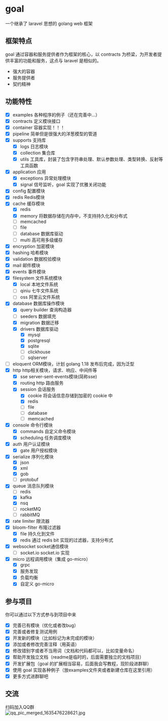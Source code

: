 # goal

一个继承了 laravel 思想的 golang web 框架

## 框架特点
goal 通过容器和服务提供者作为框架的核心，以 contracts 为桥梁，为开发者提供丰富的功能和服务，这点与 laravel 是相似的。
* 强大的容器
* 服务提供者
* 契约精神

## 功能特性

* [x] examples 各种程序的例子（还在完善中...）
* [x] contracts 定义模块接口
* [x] container 容器实现！！！
* [x] pipeline 简单但是很强大的洋葱模型的管道
* [x] supports 支持库
  * [x] logs 日志模块
  * [x] collection 集合库
  * [x] utils 工具库，封装了包含字符串处理、默认参数处理、类型转换、反射等工具函数 
* [x] application 应用
  * [x] exceptions 异常处理模块
  * [x] signal 信号监听，goal 实现了优雅关闭功能
* [x] config 配置模块
* [x] redis Redis模块
* [x] cache 缓存模块
  * [x] redis
  * [x] memory 将数据存储在内存中，不支持持久化和分布式
  * [ ] memcached
  * [ ] file
  * [ ] database 数据库驱动
  * [ ] multi 高可用多级缓存
* [x] encryption 加密模块
* [x] hashing 哈希模块
* [x] validation 数据校验模块
* [x] mail 邮件模块
* [x] events 事件模块
* [x] filesystem 文件系统模块
  * [x] local 本地文件系统
  * [ ] qiniu 七牛文件系统
  * [ ] oss 阿里云文件系统
* [x] database 数据库操作模块
  * [x] query builder 查询构造器
  * [ ] seeders 数据填充
  * [x] migration 数据迁移
  * [x] drivers 数据库驱动
    * [x] mysql
    * [x] postgresql
    * [x] sqlite
    * [ ] clickhouse
    * [ ] sqlserver
* [ ] eloquent ORM模块，计划 golang 1.18 发布后完成，因为泛型
* [x] http http相关模块，请求、响应、中间件等
  * [x] sse server-sent-events模块(简称sse)
  * [x] routing http 路由服务
  * [x] session 会话服务
    * [x] cookie 将会话信息存储到加密的 cookie 中
    * [x] redis
    * [ ] file
    * [ ] database
    * [ ] memcached
* [x] console 命令行模块
  * [x] commands 自定义命令模块
  * [x] scheduling 任务调度模块
* [x] auth 用户认证模块
  * [x] gate 用户授权模块
* [x] serialize 序列化模块
  * [x] json
  * [x] xml
  * [x] gob
  * [ ] protobuf
* [x] queue 消息队列模块
  * [ ] redis
  * [x] kafka
  * [x] nsq
  * [ ] rocketMQ
  * [ ] rabbitMQ
* [x] rate limiter 限流器
* [x] bloom-filter 布隆过滤器
  * [x] file 持久化到文件
  * [x] redis 通过 redis bit 实现的过滤器，支持分布式
* [x] websocket socket通信模块
  * [ ] socket.io socket.io 实现
* [x] micro 远程调用模块（集成 go-micro）
  * [x] grpc
  * [x] 服务发现
  * [x] 负载均衡
  * [x] 自定义 go-micro

## 参与项目

你可以通过以下方式参与到项目中来

* [x] 完善已有模块（优化或者改bug）
* [x] 完善或者修复测试用例
* [x] 开发新的模块（比如标记为未完成的模块）
* [x] 添加或者修改完善注释（用英语）
* [x] 修改错别字或者不当用词（文档和代码都可以，比如变量命名）
* [x] 帮助开发独立文档（readme是临时的，后面需要独立的文档项目）
* [x] 开发扩展包（goal 的扩展相当容易，后面我会写教程，现阶段进群聊）
* [x] 使用 goal 实现各种例子（放examples文件夹或者新建仓库在这里引用）
* [x] 更多方式进群聊吧

## 交流

扫码加入QQ群  
![qq_pic_merged_1635476228621.jpg](https://i.loli.net/2021/10/29/dpLvehizJCX7EUN.jpg)
